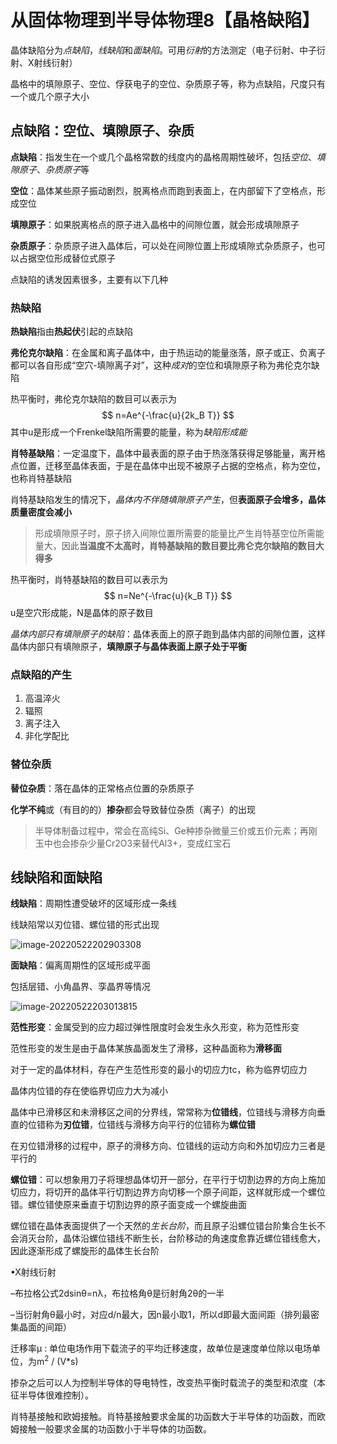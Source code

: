 # 从固体物理到半导体物理8【晶格缺陷】

晶体缺陷分为*点缺陷*，*线缺陷*和*面缺陷*。可用*衍射*的方法测定（电子衍射、中子衍射、X射线衍射）

晶格中的填隙原子、空位、俘获电子的空位、杂质原子等，称为点缺陷，尺度只有一个或几个原子大小



## 点缺陷：空位、填隙原子、杂质

**点缺陷**：指发生在一个或几个晶格常数的线度内的晶格周期性破坏，包括*空位*、*填隙原子*、*杂质原子*等

**空位**：晶体某些原子振动剧烈，脱离格点而跑到表面上，在内部留下了空格点，形成空位

**填隙原子**：如果脱离格点的原子进入晶格中的间隙位置，就会形成填隙原子

**杂质原子**：杂质原子进入晶体后，可以处在间隙位置上形成填隙式杂质原子，也可以占据空位形成替位式原子

点缺陷的诱发因素很多，主要有以下几种

### 热缺陷

**热缺陷**指由**热起伏**引起的点缺陷

**弗伦克尔缺陷**：在金属和离子晶体中，由于热运动的能量涨落，原子或正、负离子都可以各自形成“空穴-填隙离子对”，这种*成对*的空位和填隙原子称为弗伦克尔缺陷

热平衡时，弗伦克尔缺陷的数目可以表示为
$$
n=Ae^{-\frac{u}{2k_B T}}
$$
其中u是形成一个Frenkel缺陷所需要的能量，称为*缺陷形成能*

**肖特基缺陷**：一定温度下，晶体中最表面的原子由于热涨落获得足够能量，离开格点位置，迁移至晶体表面，于是在晶体中出现不被原子占据的空格点，称为空位，也称肖特基缺陷

肖特基缺陷发生的情况下，*晶体内不伴随填隙原子产生*，但**表面原子会增多，晶体质量密度会减小**

> 形成填隙原子时，原子挤入间隙位置所需要的能量比产生肖特基空位所需能量大，因此**当温度不太高时，肖特基缺陷的数目要比弗仑克尔缺陷的数目大得多**

热平衡时，肖特基缺陷的数目可以表示为
$$
n=Ne^{-\frac{u}{k_B T}}
$$
u是空穴形成能，N是晶体的原子数目

*晶体内部只有填隙原子的缺陷*：晶体表面上的原子跑到晶体内部的间隙位置，这样晶体内部只有填隙原子，**填隙原子与晶体表面上原子处于平衡**

### 点缺陷的产生

1. 高温淬火
2. 辐照
3. 离子注入
4. 非化学配比

### 替位杂质

**替位杂质**：落在晶体的正常格点位置的杂质原子

**化学不纯**或（有目的的）**掺杂**都会导致替位杂质（离子）的出现

> 半导体制备过程中，常会在高纯Si、Ge种掺杂微量三价或五价元素；再刚玉中也会掺杂少量Cr2O3来替代Al3+，变成红宝石

## 线缺陷和面缺陷

**线缺陷**：周期性遭受破坏的区域形成一条线

线缺陷常以刃位错、螺位错的形式出现

![image-20220522202903308](从固体物理到半导体物理8【晶格缺陷】.assets/image-20220522202903308.png)

**面缺陷**：偏离周期性的区域形成平面

包括层错、小角晶界、孪晶界等情况

![image-20220522203013815](从固体物理到半导体物理8【晶格缺陷】.assets/image-20220522203013815.png)

**范性形变**：金属受到的应力超过弹性限度时会发生永久形变，称为范性形变

范性形变的发生是由于晶体某族晶面发生了滑移，这种晶面称为**滑移面**

对于一定的晶体材料，存在产生范性形变的最小的切应力tc，称为临界切应力

晶体内位错的存在使临界切应力大为减小

晶体中已滑移区和未滑移区之间的分界线，常常称为**位错线**，位错线与滑移方向垂直的位错称为**刃位错**，位错线与滑移方向平行的位错称为**螺位错**

在刃位错滑移的过程中，原子的滑移方向、位错线的运动方向和外加切应力三者是平行的

**螺位错**：可以想象用刀子将理想晶体切开一部分，在平行于切割边界的方向上施加切应力，将切开的晶体平行切割边界方向切移一个原子间距，这样就形成一个螺位错。螺位错使原来垂直于切割边界的原子面变成一个螺旋曲面

螺位错在晶体表面提供了一个天然的*生长台阶*，而且原子沿螺位错台阶集合生长不会消灭台阶，晶体沿螺位错线不断生长，台阶移动的角速度愈靠近螺位错线愈大，因此逐渐形成了螺旋形的晶体生长台阶







•X射线衍射

–布拉格公式2dsinθ=nλ，布拉格角θ是衍射角2θ的一半

–当衍射角θ最小时，对应d/n最大，因n最小取1，所以d即最大面间距（排列最密集晶面的间距）



















迁移率μ : 单位电场作用下载流子的平均迁移速度，故单位是速度单位除以电场单位，为m<sup>2</sup> / (V*s)



掺杂之后可以人为控制半导体的导电特性，改变热平衡时载流子的类型和浓度（本征半导体很难控制）。











肖特基接触和欧姆接触。肖特基接触要求金属的功函数大于半导体的功函数，而欧姆接触一般要求金属的功函数小于半导体的功函数。
